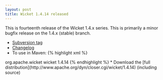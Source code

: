 ```yaml
---
layout: post
title: Wicket 1.4.14 released
---
```


This is fourteenth release of the Wicket 1.4.x series. This is primarily a minor bugfix release on the 1.4.x (stable) branch.

* [Subversion tag](http://svn.apache.org/repos/asf/wicket/releases/wicket-1.4.14) 
* [Changelog](https://issues.apache.org/jira/secure/ReleaseNote.jspa?projectId=12310561&styleName=Html&version=12315480)
* To use in Maven: 
{% highlight xml %}
<dependency>
    <groupId>org.apache.wicket</groupId>
    <artifactId>wicket</artifactId>
    <version>1.4.14</version>
</dependency>
{% endhighlight %}
* Download the [full distribution](http://www.apache.org/dyn/closer.cgi/wicket/1.4.14) (including source)
